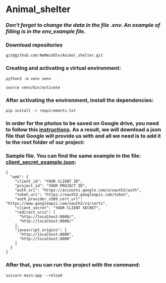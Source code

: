 # Animal_shelter

### *Don't forget to change the data in the file .env. An example of filling is in the env_example file.*      

### Download repositories
```
git@github.com:NeMmiddle/Animal_shelter.git
```
### Creating and activating a virtual environment:
```
python3 -m venv venv

source venv/bin/activate
```
### After activating the environment, install the dependencies:
```
pip install -r requirements.txt
```

### In order for the photos to be saved on Google drive, you need to follow this [instructions](https://developers.google.com/drive/api/quickstart/python). As a result, we will download a json file that Google will provide us with and all we need is to add it to the root folder of our project:
### Sample file. You can find the same example in the file: [client_secret_example.json](https://github.com/NeMmiddle/Animal_shelter/blob/master/client_secret_exemple.json):
```
{
  "web": {
    "client_id": "YOUR CLIENT ID",
    "project_id": "YOUR PROJECT ID",
    "auth_uri": "https://accounts.google.com/o/oauth2/auth",
    "token_uri": "https://oauth2.googleapis.com/token",
    "auth_provider_x509_cert_url": "https://www.googleapis.com/oauth2/v1/certs",
    "client_secret": "YOUR CLIENT SECRET",
    "redirect_uris": [
      "http://localhost:8000/",
      "http://localhost:8080/"
    ],
    "javascript_origins": [
      "http://localhost:8080",
      "http://localhost:8000"
    ]
  }
}
```
### After that, you can run the project with the command:
```
uvicorn main:app --reload
```



